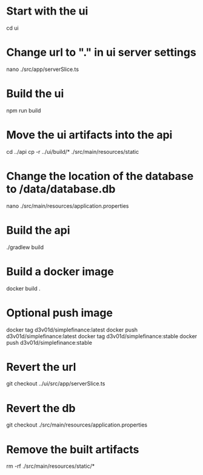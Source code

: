 # Start with the ui
cd ui

# Change url to "." in ui server settings
nano ./src/app/serverSlice.ts

# Build the ui
npm run build

# Move the ui artifacts into the api
cd ../api
cp -r ../ui/build/* ./src/main/resources/static

# Change the location of the database to /data/database.db
nano ./src/main/resources/application.properties

# Build the api
./gradlew build

# Build a docker image
docker build .

# Optional push image
docker tag <id> d3v01d/simplefinance:latest
docker push d3v01d/simplefinance:latest
docker tag <id> d3v01d/simplefinance:stable
docker push d3v01d/simplefinance:stable


# Revert the url
git checkout ../ui/src/app/serverSlice.ts

# Revert the db
git checkout ./src/main/resources/application.properties

# Remove the built artifacts
rm -rf ./src/main/resources/static/*
